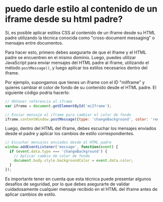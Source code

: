 # puedo darle estilo al contenido de un iframe desde su html padre?

Sí, es posible aplicar estilos CSS al contenido de un iframe desde su HTML padre utilizando la técnica conocida como "cross-document messaging" o mensajes entre documentos.

Para hacer esto, primero debes asegurarte de que el iframe y el HTML padre se encuentren en el mismo dominio. Luego, puedes utilizar JavaScript para enviar mensajes del HTML padre al iframe, utilizando el método `postMessage()`, y luego aplicar los estilos necesarios dentro del iframe.

Por ejemplo, supongamos que tienes un iframe con el ID "miIframe" y quieres cambiar el color de fondo de su contenido desde el HTML padre. El siguiente código podría hacerlo:

```javascript
// Obtener referencia al iframe
var iframe = document.getElementById('miIframe');

// Enviar mensaje al iframe para cambiar el color de fondo
iframe.contentWindow.postMessage({type: 'changeBackground', color: 'red'}, '*');
```

Luego, dentro del HTML del iframe, debes escuchar los mensajes enviados desde el padre y aplicar los cambios de estilo correspondientes.

```javascript
// Escuchar mensajes enviados desde el HTML padre
window.addEventListener('message', function(event) {
  if (event.data.type === 'changeBackground') {
    // Aplicar cambio de color de fondo
    document.body.style.backgroundColor = event.data.color;
  }
});
```

Es importante tener en cuenta que esta técnica puede presentar algunos desafíos de seguridad, por lo que debes asegurarte de validar cuidadosamente cualquier mensaje recibido en el HTML del iframe antes de aplicar cambios de estilo.